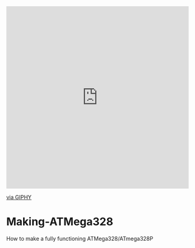 
<iframe src="https://giphy.com/embed/rf9e6tup1MCKus2i1n" width="480" height="480" frameBorder="0" class="giphy-embed" allowFullScreen></iframe><p><a href="https://giphy.com/gifs/centrocampus-arduino-education-rf9e6tup1MCKus2i1n">via GIPHY</a></p>

# Making-ATMega328
How to make a fully functioning ATMega328/ATmega328P
